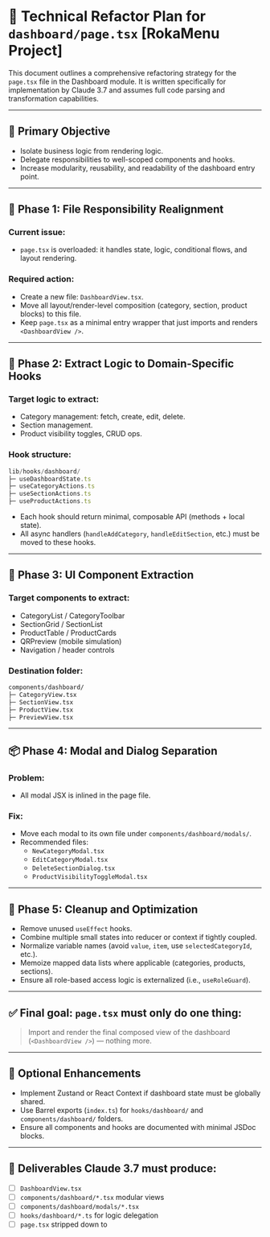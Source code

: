 # 🧠 Technical Refactor Plan for `dashboard/page.tsx` [RokaMenu Project]

This document outlines a comprehensive refactoring strategy for the `page.tsx` file in the Dashboard module. It is written specifically for implementation by Claude 3.7 and assumes full code parsing and transformation capabilities.

---

## 🎯 Primary Objective

- Isolate business logic from rendering logic.
- Delegate responsibilities to well-scoped components and hooks.
- Increase modularity, reusability, and readability of the dashboard entry point.

---

## 🧱 Phase 1: File Responsibility Realignment

### Current issue:
- `page.tsx` is overloaded: it handles state, logic, conditional flows, and layout rendering.

### Required action:
- Create a new file: `DashboardView.tsx`.
- Move all layout/render-level composition (category, section, product blocks) to this file.
- Keep `page.tsx` as a minimal entry wrapper that just imports and renders `<DashboardView />`.

---

## 🧠 Phase 2: Extract Logic to Domain-Specific Hooks

### Target logic to extract:
- Category management: fetch, create, edit, delete.
- Section management.
- Product visibility toggles, CRUD ops.

### Hook structure:
```ts
lib/hooks/dashboard/
├─ useDashboardState.ts
├─ useCategoryActions.ts
├─ useSectionActions.ts
├─ useProductActions.ts
```

- Each hook should return minimal, composable API (methods + local state).
- All async handlers (`handleAddCategory`, `handleEditSection`, etc.) must be moved to these hooks.

---

## 🧩 Phase 3: UI Component Extraction

### Target components to extract:
- CategoryList / CategoryToolbar
- SectionGrid / SectionList
- ProductTable / ProductCards
- QRPreview (mobile simulation)
- Navigation / header controls

### Destination folder:
```txt
components/dashboard/
├─ CategoryView.tsx
├─ SectionView.tsx
├─ ProductView.tsx
├─ PreviewView.tsx
```

---

## 📦 Phase 4: Modal and Dialog Separation

### Problem:
- All modal JSX is inlined in the page file.

### Fix:
- Move each modal to its own file under `components/dashboard/modals/`.
- Recommended files:
  - `NewCategoryModal.tsx`
  - `EditCategoryModal.tsx`
  - `DeleteSectionDialog.tsx`
  - `ProductVisibilityToggleModal.tsx`

---

## 🧹 Phase 5: Cleanup and Optimization

- Remove unused `useEffect` hooks.
- Combine multiple small states into reducer or context if tightly coupled.
- Normalize variable names (avoid `value`, `item`, use `selectedCategoryId`, etc.).
- Memoize mapped data lists where applicable (categories, products, sections).
- Ensure all role-based access logic is externalized (i.e., `useRoleGuard`).

---

## ✅ Final goal: `page.tsx` must only do one thing:

> Import and render the final composed view of the dashboard (`<DashboardView />`) — nothing more.

---

## 🧠 Optional Enhancements
- Implement Zustand or React Context if dashboard state must be globally shared.
- Use Barrel exports (`index.ts`) for `hooks/dashboard/` and `components/dashboard/` folders.
- Ensure all components and hooks are documented with minimal JSDoc blocks.

---

## 🔄 Deliverables Claude 3.7 must produce:
- [ ] `DashboardView.tsx`
- [ ] `components/dashboard/*.tsx` modular views
- [ ] `components/dashboard/modals/*.tsx`
- [ ] `hooks/dashboard/*.ts` for logic delegation
- [ ] `page.tsx` stripped down to <DashboardView />